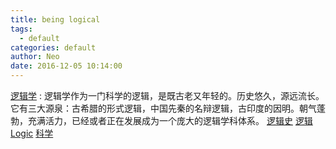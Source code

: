 ```yaml
---
title: being logical
tags:
  - default
categories: default
author: Neo
date: 2016-12-05 10:14:00
---
```


[逻辑学](http://wiki.mbalib.com/wiki/%E9%80%BB%E8%BE%91%E5%AD%A6) : 逻辑学作为一门科学的逻辑，是既古老又年轻的。历史悠久，源远流长。它有三大源泉：古希腊的形式逻辑，中国先秦的名辩逻辑，古印度的因明。朝气蓬勃，充满活力，已经或者正在发展成为一个庞大的逻辑学科体系。
[逻辑史](https://zh.wikipedia.org/wiki/%E9%80%BB%E8%BE%91%E5%8F%B2)
[逻辑](https://zh.wikipedia.org/wiki/%E9%80%BB%E8%BE%91)
[Logic](https://en.wikipedia.org/wiki/Logic)
[科学](https://zh.wikipedia.org/wiki/%E7%A7%91%E5%AD%A6)
<!--more-->
